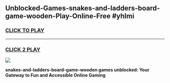 
## Unblocked-Games-snakes-and-ladders-board-game-wooden-Play-Online-Free #yhlmi
<h3>
<a href="https://us.freeplayer.one?title=snakes-and-ladders-board-game-wooden&ref=10M">CLICK TO PLAY</a></h3>
<hr>

<h3>
<a href="https://us.freeplayer.one?title=snakes-and-ladders-board-game-wooden&ref=10M">CLICK 2 PLAY</a>
  
</h3>

<a href="https://us.freeplayer.one?title=snakes-and-ladders-board-game-wooden&ref=10M"><img src="https://clearcache.store/games.png"></a>


**snakes-and-ladders-board-game-wooden games unblocked: Your Gateway to Fun and Accessible Online Gaming**
